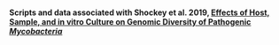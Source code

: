 #### Scripts and data associated with Shockey et al. 2019, [Effects of Host, Sample, and in vitro Culture on Genomic Diversity of Pathogenic *Mycobacteria*](https://www.ncbi.nlm.nih.gov/pubmed/31214242)
